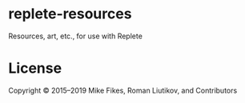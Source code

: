 # replete-resources
Resources, art, etc., for use with Replete

# License

Copyright © 2015–2019 Mike Fikes, Roman Liutikov, and Contributors
